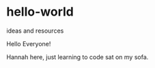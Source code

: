 # hello-world
ideas and resources 

Hello Everyone!

Hannah here, just learning to code sat on my sofa. 
